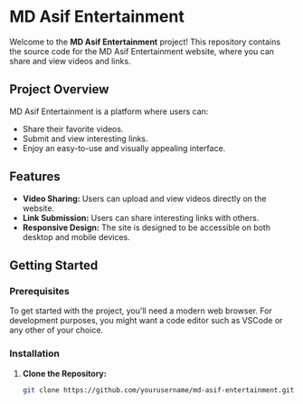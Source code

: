 # MD Asif Entertainment

Welcome to the **MD Asif Entertainment** project! This repository contains the source code for the MD Asif Entertainment website, where you can share and view videos and links.

## Project Overview

MD Asif Entertainment is a platform where users can:
- Share their favorite videos.
- Submit and view interesting links.
- Enjoy an easy-to-use and visually appealing interface.

## Features

- **Video Sharing:** Users can upload and view videos directly on the website.
- **Link Submission:** Users can share interesting links with others.
- **Responsive Design:** The site is designed to be accessible on both desktop and mobile devices.

## Getting Started

### Prerequisites

To get started with the project, you'll need a modern web browser. For development purposes, you might want a code editor such as VSCode or any other of your choice.

### Installation

1. **Clone the Repository:**

   ```bash
   git clone https://github.com/yourusername/md-asif-entertainment.git
